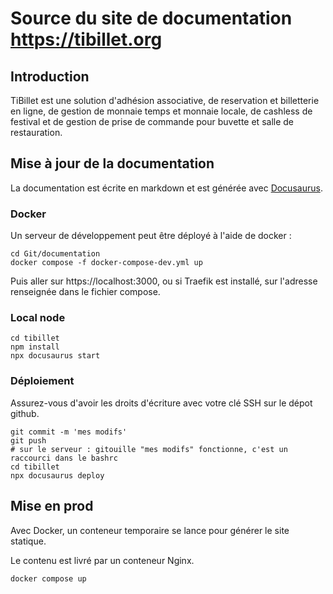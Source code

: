# Source du site de documentation https://tibillet.org

## Introduction

TiBillet est une solution d'adhésion associative, de reservation et billetterie en ligne, de gestion de monnaie temps et
monnaie locale, de cashless de festival et de gestion de prise de commande pour buvette et salle de restauration.

## Mise à jour de la documentation

La documentation est écrite en markdown et est générée avec [Docusaurus](https://docusaurus.io/).

### Docker 

Un serveur de développement peut être déployé à l'aide de docker : 
```shell
cd Git/documentation
docker compose -f docker-compose-dev.yml up
```

Puis aller sur https://localhost:3000, ou si Traefik est installé, sur l'adresse renseignée dans le fichier compose.

### Local node

```shell
cd tibillet
npm install
npx docusaurus start
```


###  Déploiement

Assurez-vous d'avoir les droits d'écriture avec votre clé SSH sur le dépot github.


```shell
git commit -m 'mes modifs'
git push
# sur le serveur : gitouille "mes modifs" fonctionne, c'est un raccourci dans le bashrc
cd tibillet
npx docusaurus deploy
```


## Mise en prod

Avec Docker, un conteneur temporaire se lance pour générer le site statique.

Le contenu est livré par un conteneur Nginx.

```shell
docker compose up
```
